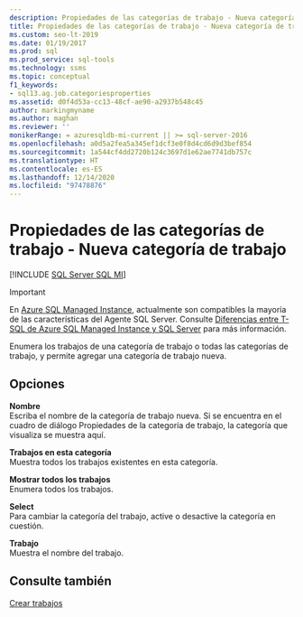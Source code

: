 ```yaml
---
description: Propiedades de las categorías de trabajo - Nueva categoría de trabajo
title: Propiedades de las categorías de trabajo - Nueva categoría de trabajo
ms.custom: seo-lt-2019
ms.date: 01/19/2017
ms.prod: sql
ms.prod_service: sql-tools
ms.technology: ssms
ms.topic: conceptual
f1_keywords:
- sql13.ag.job.categoriesproperties
ms.assetid: d0f4d53a-cc13-48cf-ae90-a2937b548c45
author: markingmyname
ms.author: maghan
ms.reviewer: ''
monikerRange: = azuresqldb-mi-current || >= sql-server-2016
ms.openlocfilehash: a0d5a2fea5a345ef1dcf3e0f8d4cd6d9d3bef854
ms.sourcegitcommit: 1a544cf4dd2720b124c3697d1e62ae7741db757c
ms.translationtype: HT
ms.contentlocale: es-ES
ms.lasthandoff: 12/14/2020
ms.locfileid: "97478876"
---
```

# <a name="job-categories-properties---new-job-category"></a>Propiedades de las categorías de trabajo - Nueva categoría de trabajo
[!INCLUDE [SQL Server SQL MI](../../includes/applies-to-version/sql-asdbmi.md)]

> [!IMPORTANT]  
> En [Azure SQL Managed Instance](/azure/sql-database/sql-database-managed-instance), actualmente son compatibles la mayoría de las características del Agente SQL Server. Consulte [Diferencias entre T-SQL de Azure SQL Managed Instance y SQL Server](/azure/sql-database/sql-database-managed-instance-transact-sql-information#sql-server-agent) para más información.

Enumera los trabajos de una categoría de trabajo o todas las categorías de trabajo, y permite agregar una categoría de trabajo nueva.  
  
## <a name="options"></a>Opciones  
**Nombre**  
Escriba el nombre de la categoría de trabajo nueva. Si se encuentra en el cuadro de diálogo Propiedades de la categoría de trabajo, la categoría que visualiza se muestra aquí.  
  
**Trabajos en esta categoría**  
Muestra todos los trabajos existentes en esta categoría.  
  
**Mostrar todos los trabajos**  
Enumera todos los trabajos.  
  
**Select**  
Para cambiar la categoría del trabajo, active o desactive la categoría en cuestión.  
  
**Trabajo**  
Muestra el nombre del trabajo.  
  
## <a name="see-also"></a>Consulte también  
[Crear trabajos](../../ssms/agent/create-jobs.md)  
